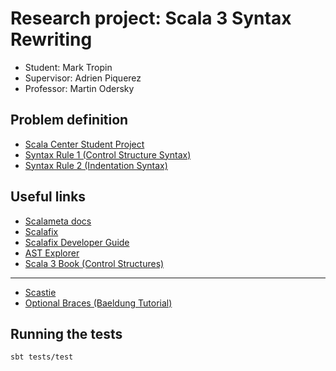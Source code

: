 # Research project: Scala 3 Syntax Rewriting

* Student: Mark Tropin
* Supervisor: Adrien Piquerez
* Professor: Martin Odersky

## Problem definition

* [Scala Center Student Project](https://github.com/scalacenter/student-projects/issues/14)
* [Syntax Rule 1 (Control Structure Syntax)](https://docs.scala-lang.org/scala3/reference/other-new-features/control-syntax.html)
* [Syntax Rule 2 (Indentation Syntax)](https://docs.scala-lang.org/scala3/reference/other-new-features/indentation.html)

## Useful links

* [Scalameta docs](https://scalameta.org/docs/trees/guide.html)
* [Scalafix](https://scalacenter.github.io/scalafix/)
* [Scalafix Developer Guide](https://scalacenter.github.io/scalafix/docs/developers/setup.html)
* [AST Explorer](https://astexplorer.net/#/gist/ec56167ffafb20cbd8d68f24a37043a9/677e43f3adb93db8513dbe4e2c868dd4f78df4b3)
* [Scala 3 Book (Control Structures)](https://docs.scala-lang.org/scala3/book/control-structures.html)

---

* [Scastie](https://scastie.scala-lang.org/)
* [Optional Braces (Baeldung Tutorial)](https://www.baeldung.com/scala/optional-braces)

## Running the tests
```
sbt tests/test
```
